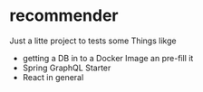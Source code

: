 # recommender

Just a litte project to tests some Things likge

- getting a DB in to a Docker Image an pre-fill it
- Spring GraphQL Starter
- React in general 
